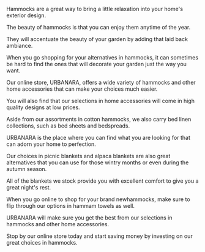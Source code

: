 Hammocks are a great way to bring a little relaxation into your home's exterior design.

The beauty of hammocks is that you can enjoy them anytime of the year.

They will accentuate the beauty of your garden by adding that laid back ambiance.

When you go shopping for your alternatives in hammocks, it can sometimes be hard to find the ones that will decorate your garden just the way you want.

Our online store, URBANARA, offers a wide variety of hammocks and other home accessories that can make your choices much easier.

You will also find that our selections in home accessories will come in high quality designs at low prices.

Aside from our assortments in cotton hammocks, we also carry bed linen collections, such as bed sheets and bedspreads.

URBANARA is the place where you can find what you are looking for that can adorn your home to perfection.

Our choices in picnic blankets and alpaca blankets are also great alternatives that you can use for those wintry months or even during the autumn season.

All of the blankets we stock provide you with excellent comfort to give you a great night's rest.

When you go online to shop for your brand newhammocks, make sure to flip through our options in hammam towels as well.

URBANARA will make sure you get the best from our selections in hammocks and other home accessories.

Stop by our online store today and start saving money by investing on our great choices in hammocks.
